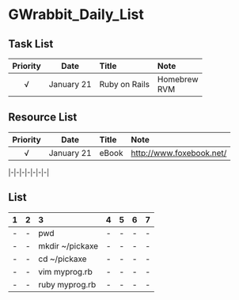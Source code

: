 # GWrabbit_Daily_List

## Task List
| Priority |     Date     |      Title     |  Note |
|:--------:|:------------:|:---------------| :-----|
|     √    |January 21    |Ruby on Rails   |Homebrew <br/> RVM <br/> |

## Resource List
| Priority |     Date     |      Title     |  Note |
|:--------:|:------------:|:---------------| :-----|
|     √    |January 21    |eBook           |http://www.foxebook.net/ <br/> |


|-|-|-|-|-|-|-|
## List
|1           |2           |3           |4           |5           |6           |7           |
|:-----------|:-----------|:-----------|:-----------|:-----------|:-----------|:-----------|
|-|-|pwd|-|-|-|-|
|-|-|mkdir ~/pickaxe |-|-|-|-|
|-|-|cd ~/pickaxe |-|-|-|-|
|-|-|vim myprog.rb|-|-|-|-|
|-|-|ruby myprog.rb|-|-|-|-|